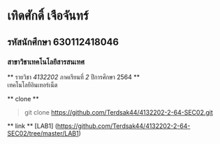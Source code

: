# เทิดศักดิ์ เจือจันทร์  
## รหัสนักศึกษา 630112418046  
### สาขาวิชาเทคโนโลยีสารสนเทศ  

** รายวิชา *4132202* ภาคเรียนที่ *2* ปีการศึกษา 2564 **  
เทคโนโลยีอินเทอร์เน็ต

** clone **

> git clone https://github.com/Terdsak44/4132202-2-64-SEC02.git

** link **
[LAB1] (https://github.com/Terdsak44/4132202-2-64-SEC02/tree/master/LAB1) 